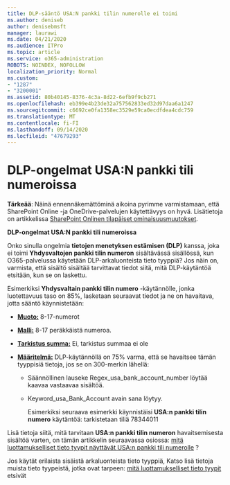 ```yaml
---
title: DLP-sääntö USA:N pankki tilin numerolle ei toimi
ms.author: deniseb
author: denisebmsft
manager: laurawi
ms.date: 04/21/2020
ms.audience: ITPro
ms.topic: article
ms.service: o365-administration
ROBOTS: NOINDEX, NOFOLLOW
localization_priority: Normal
ms.custom:
- "1287"
- "3200001"
ms.assetid: 80b40145-8376-4c3a-8d22-6efb9f9cb271
ms.openlocfilehash: eb399e4b23de32a757562833ed32d97daa6a1247
ms.sourcegitcommit: c6692ce0fa1358ec3529e59ca0ecdfdea4cdc759
ms.translationtype: MT
ms.contentlocale: fi-FI
ms.lasthandoff: 09/14/2020
ms.locfileid: "47679293"
---
```

# <a name="dlp-issues-with-us-bank-account-numbers"></a>DLP-ongelmat USA:N pankki tili numeroissa

**Tärkeää**: Näinä ennennäkemättöminä aikoina pyrimme varmistamaan, että SharePoint Online -ja OneDrive-palvelujen käytettävyys on hyvä. Lisätietoja on artikkelissa [SharePoint Onlinen tilapäiset ominaisuusmuutokset](https://aka.ms/ODSPAdjustments).

**DLP-ongelmat USA:N pankki tili numeroissa**

Onko sinulla ongelmia **tietojen menetyksen estämisen (DLP)** kanssa, joka ei toimi **Yhdysvaltojen pankki tilin numeron** sisältävässä sisällössä, kun O365-palvelussa käytetään DLP-arkaluonteista tieto tyyppiä? Jos näin on, varmista, että sisältö sisältää tarvittavat tiedot siitä, mitä DLP-käytäntöä etsitään, kun se on laskettu.
  
Esimerkiksi **Yhdysvaltain pankki tilin numero** -käytännölle, jonka luotettavuus taso on 85%, lasketaan seuraavat tiedot ja ne on havaitava, jotta sääntö käynnistetään:
  
- **[Muoto:](https://docs.microsoft.com/microsoft-365/compliance/sensitive-information-type-entity-definitions#format-77)** 8-17-numerot

- **[Malli:](https://docs.microsoft.com/microsoft-365/compliance/sensitive-information-type-entity-definitions#pattern-77)** 8-17 peräkkäistä numeroa.

- **[Tarkistus summa:](https://docs.microsoft.com/microsoft-365/compliance/sensitive-information-type-entity-definitions#checksum-76)** Ei, tarkistus summaa ei ole

- **[Määritelmä:](https://docs.microsoft.com/microsoft-365/compliance/sensitive-information-type-entity-definitions)** DLP-käytännöllä on 75% varma, että se havaitsee tämän tyyppisiä tietoja, jos se on 300-merkin lähellä:

  - Säännöllinen lauseke Regex_usa_bank_account_number löytää kaavaa vastaavaa sisältöä.

  - Keyword_usa_Bank_Account avain sana löytyy.

    Esimerkiksi seuraava esimerkki käynnistäisi **USA:n pankki tilin numero** käytäntöä: tarkistetaan tiliä 78344011

Lisä tietoja siitä, mitä tarvitaan **USA:n pankki tilin numeron** havaitsemisesta sisältöä varten, on tämän artikkelin seuraavassa osiossa: [mitä luottamukselliset tieto tyypit näyttävät USA:n pankki tili numerolle](https://docs.microsoft.com/microsoft-365/compliance/sensitive-information-type-entity-definitions#us-bank-account-number) ?
  
Jos käytät erilaista sisäistä arkaluonteista tieto tyyppiä, Katso lisä tietoja muista tieto tyypeistä, jotka ovat tarpeen: [mitä luottamukselliset tieto tyypit](https://docs.microsoft.com/microsoft-365/compliance/sensitive-information-type-entity-definitions) etsivät
  